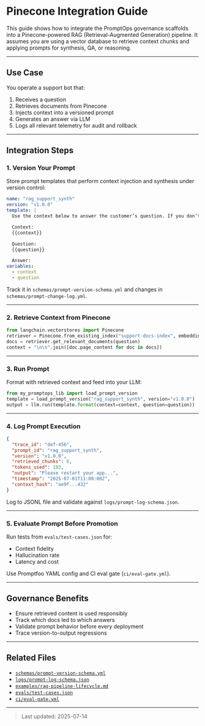 # Pinecone Integration Guide

This guide shows how to integrate the PromptOps governance scaffolds into a Pinecone-powered RAG (Retrieval-Augmented Generation) pipeline. It assumes you are using a vector database to retrieve context chunks and applying prompts for synthesis, QA, or reasoning.

---

## Use Case

You operate a support bot that:

1. Receives a question
2. Retrieves documents from Pinecone
3. Injects context into a versioned prompt
4. Generates an answer via LLM
5. Logs all relevant telemetry for audit and rollback

---

## Integration Steps

### 1. Version Your Prompt

Store prompt templates that perform context injection and synthesis under version control:

```yaml
name: "rag_support_synth"
version: "v1.0.0"
template: |
  Use the context below to answer the customer’s question. If you don’t know, say “I don’t know”.

  Context:
  {{context}}

  Question:
  {{question}}

  Answer:
variables:
  - context
  - question
```

Track it in `schemas/prompt-version-schema.yml` and changes in `schemas/prompt-change-log.yml`.

---

### 2. Retrieve Context from Pinecone

```python
from langchain.vectorstores import Pinecone
retriever = Pinecone.from_existing_index("support-docs-index", embeddings).as_retriever()
docs = retriever.get_relevant_documents(question)
context = "\n\n".join([doc.page_content for doc in docs])
```

---

### 3. Run Prompt

Format with retrieved context and feed into your LLM:

```python
from my_promptops_lib import load_prompt_version
template = load_prompt_version("rag_support_synth", version="v1.0.0")
output = llm.run(template.format(context=context, question=question))
```

---

### 4. Log Prompt Execution

```json
{
  "trace_id": "def-456",
  "prompt_id": "rag_support_synth",
  "version": "v1.0.0",
  "retrieved_chunks": 6,
  "tokens_used": 193,
  "output": "Please restart your app...",
  "timestamp": "2025-07-01T11:00:00Z",
  "context_hash": "ae9f...432"
}
```

Log to JSONL file and validate against `logs/prompt-log-schema.json`.

---

### 5. Evaluate Prompt Before Promotion

Run tests from `evals/test-cases.json` for:

- Context fidelity
- Hallucination rate
- Latency and cost

Use Promptfoo YAML config and CI eval gate (`ci/eval-gate.yml`).

---

## Governance Benefits

- Ensure retrieved content is used responsibly
- Track which docs led to which answers
- Validate prompt behavior before every deployment
- Trace version-to-output regressions

---

## Related Files

- [`schemas/prompt-version-schema.yml`](../schemas/prompt-version-schema.yml)
- [`logs/prompt-log-schema.json`](../logs/prompt-log-schema.json)
- [`examples/rag-pipeline-lifecycle.md`](../examples/rag-pipeline-lifecycle.md)
- [`evals/test-cases.json`](../evals/test-cases.json)
- [`ci/eval-gate.yml`](../ci/eval-gate.yml)

---

> Last updated: 2025-07-14

